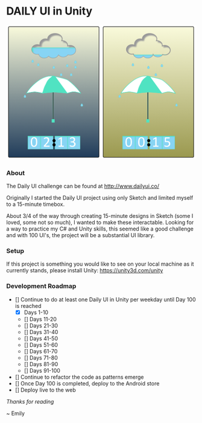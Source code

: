 # DAILY UI in Unity

![Alt text](./day014img.png?raw=true "Day 014 - Countdown Timer")

### About
The Daily UI challenge can be found at http://www.dailyui.co/

Originally I started the Daily UI project using only Sketch and limited myself to a 15-minute timebox.

About 3/4 of the way through creating 15-minute designs in Sketch (some I loved, some not so much), I wanted to make these interactable.  Looking for a way to practice my C# and Unity skills, this seemed like a good challenge and with 100 UI's, the project will be a substantial UI library.

### Setup
If this project is something you would like to see on your local machine as it currently stands, please install Unity:
https://unity3d.com/unity

### Development Roadmap

 - [] Continue to do at least one Daily UI in Unity per weekday until Day 100 is reached
 	- [x] Days 1-10
 	- [] Days 11-20
 	- [] Days 21-30
 	- [] Days 31-40
 	- [] Days 41-50
 	- [] Days 51-60
 	- [] Days 61-70
 	- [] Days 71-80
 	- [] Days 81-90
 	- [] Days 91-100
 - [] Continue to refactor the code as patterns emerge
 - [] Once Day 100 is completed, deploy to the Android store
 - [] Deploy live to the web


 *Thanks for reading*
 
 ~ Emily
